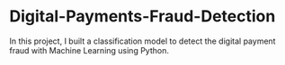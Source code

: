 # Digital-Payments-Fraud-Detection
In this project, I built a classification model to detect the digital payment fraud with Machine Learning using Python.
